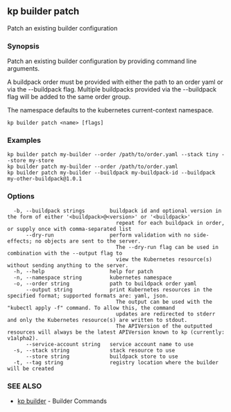 ## kp builder patch

Patch an existing builder configuration

### Synopsis

Patch an existing builder configuration by providing command line arguments.

A buildpack order must be provided with either the path to an order yaml or via the --buildpack flag.
Multiple buildpacks provided via the --buildpack flag will be added to the same order group. 

The namespace defaults to the kubernetes current-context namespace.

```
kp builder patch <name> [flags]
```

### Examples

```
kp builder patch my-builder --order /path/to/order.yaml --stack tiny --store my-store
kp builder patch my-builder --order /path/to/order.yaml
kp builder patch my-builder --buildpack my-buildpack-id --buildpack my-other-buildpack@1.0.1
```

### Options

```
  -b, --buildpack strings        buildpack id and optional version in the form of either '<buildpack>@<version>' or '<buildpack>'
                                   repeat for each buildpack in order, or supply once with comma-separated list
      --dry-run                  perform validation with no side-effects; no objects are sent to the server.
                                   The --dry-run flag can be used in combination with the --output flag to
                                   view the Kubernetes resource(s) without sending anything to the server.
  -h, --help                     help for patch
  -n, --namespace string         kubernetes namespace
  -o, --order string             path to buildpack order yaml
      --output string            print Kubernetes resources in the specified format; supported formats are: yaml, json.
                                   The output can be used with the "kubectl apply -f" command. To allow this, the command
                                   updates are redirected to stderr and only the Kubernetes resource(s) are written to stdout.
                                   The APIVersion of the outputted resources will always be the latest APIVersion known to kp (currently: v1alpha2).
      --service-account string   service account name to use
  -s, --stack string             stack resource to use
      --store string             buildpack store to use
  -t, --tag string               registry location where the builder will be created
```

### SEE ALSO

* [kp builder](kp_builder.md)	 - Builder Commands

